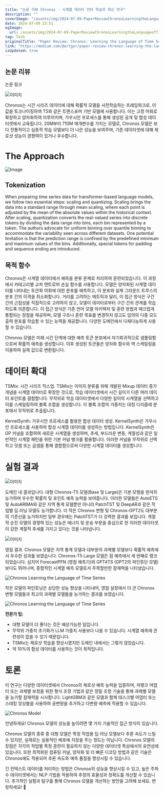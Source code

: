 ```yaml
---
title: "논문 리뷰 Chronos - 시계열 데이터 언어 학습의 최신 연구"
description: ""
coverImage: "/assets/img/2024-07-09-PaperReviewChronosLearningtheLanguageofTimeSeries_0.png"
date: 2024-07-09 23:51
ogImage: 
  url: /assets/img/2024-07-09-PaperReviewChronosLearningtheLanguageofTimeSeries_0.png
tag: Tech
originalTitle: "Paper Review: Chronos: Learning the Language of Time Series"
link: "https://medium.com/@artgor/paper-review-chronos-learning-the-language-of-time-series-edd79dd4fc96"
isUpdated: true
---
```






## 논문 리뷰

논문 링크

![이미지](/assets/img/2024-07-09-PaperReviewChronosLearningtheLanguageofTimeSeries_0.png)

Chronos는 시간 시리즈 데이터에 대해 확률적 모델을 사전학습하는 프레임워크로, 이 값을 토크나이징하여 T5와 같은 트랜스포머 기반 모델에 사용합니다. 이는 고정 어휘로 확장하고 양자화하여 이루어지며, 가우시안 프로세스를 통해 생성된 공개 및 합성 데이터셋에서 교육됩니다. 20M부터 710M 매개변수를 가지는 모델로, Chronos 모델은 보다 전통적이고 심층적 학습 모델보다 더 나은 성능을 보여주며, 기존 데이터셋에 대해 제로샷 성능이 경쟁력이 있거나 우수합니다.

<div class="content-ad"></div>

# The Approach

![Image](/assets/img/2024-07-09-PaperReviewChronosLearningtheLanguageofTimeSeries_1.png)

## Tokenization

When preparing time series data for transformer-based language models, we follow two essential steps: scaling and quantizing. Scaling brings the data into a standard range through mean scaling, where each point is adjusted by the mean of the absolute values within the historical context. After scaling, quantization converts the real-valued series into discrete tokens by dividing the data range into bins, each bin represented by a token. The authors advocate for uniform binning over quantile binning to accommodate the variability seen across different datasets. One potential limitation is that the prediction range is confined by the predefined minimum and maximum values of the bins. Additionally, special tokens for padding and sequence ending are introduced.

<div class="content-ad"></div>

## 목적 함수

Chronos은 시계열 데이터에서 예측을 분류 문제로 처리하여 훈련되었습니다. 이 과정에서 카테고리별 교차 엔트로피 손실 함수를 사용합니다. 모델은 양자화된 시계열 데이터를 나타내는 토큰화 어휘에 대한 분포를 예측하고, 이 분포와 실제 그라운드 트루스의 분포 간의 이격을 최소화합니다. 거리를 고려하는 메트릭과 달리, 이 접근 방식은 구간 간의 근접성을 직접적으로 고려하지 않고, 모델이 데이터로부터 구간 간의 관계를 학습하도록 의존합니다. 이 접근 방식은 기존 언어 모델 아키텍처 및 훈련 방법과 매끄럽게 통합되는 장점을 제공하며, 모델 구조나 훈련 목표를 변경하지 않고도 임의의 다중 모드 출력 분포를 학습할 수 있는 능력을 제공합니다. 다양한 도메인에서 다재다능하게 사용할 수 있습니다.

Chronos 모델은 미래 시간 단계에 대한 예측 토큰 분포에서 자기회귀적으로 샘플링함으로써 확률적 예측을 생성합니다. 이후 생성된 토큰들은 양자화 함수와 역 스케일링을 이용하여 실제 값으로 변환됩니다.

# 데이터 확대

<div class="content-ad"></div>

TSMix: 시간 시리즈 믹스업. TSMix는 이미지 분류를 위해 개발된 Mixup 데이터 증가 개념을 시계열 데이터로 확장한 것으로, 학습 데이터셋에서 시간 길이가 다른 여러 데이터 포인트를 결합합니다. 무작위로 학습 데이터셋에서 다양한 길이의 시계열을 선택하고 이를 스케일링하여 볼록 조합을 생성합니다. 이 볼록 조합의 가중치는 대칭 디리클레 분포에서 무작위로 추출됩니다.

KernelSynth: 가우시안 프로세스를 활용한 합성 데이터 생성. KernelSynth은 가우시안 프로세스를 사용하여 합성 시계열 데이터를 생성하는 방법입니다. KernelSynth은 GP 커널을 조합하여 새로운 시계열을 생성하며, 추세, 부드러운 변동, 계절성과 같은 일반적인 시계열 패턴을 위한 기본 커널 뱅크를 활용합니다. 이러한 커널을 무작위로 선택하고 덧셈 또는 곱셈을 통해 결합함으로써 다양한 시계열 데이터를 생성합니다.

<div class="content-ad"></div>

# 실험 결과

![이미지](/assets/img/2024-07-09-PaperReviewChronosLearningtheLanguageofTimeSeries_4.png)

도메인 내 결과입니다. 대형 Chronos-T5 모델(Base 및 Large)은 기본 모형을 현저히 능가하며 우수한 확률적 및 포인트 예측 능력을 보여줍니다. 이러한 모델들은 AutoETS 및 AutoARIMA와 같은 지역 통계 모델뿐만 아니라 PatchTST 및 DeepAR과 같은 작업별 딥 러닝 모델도 능가합니다. 더 작은 Chronos 변형 및 Chronos-GPT2도 대부분의 기준선을 능가하지만 일부 경우에는 PatchTST가 더 강력한 결과를 보입니다. 계절적 순진 모델의 경쟁력 있는 성능은 에너지 및 운송 부문을 중심으로 한 이러한 데이터셋이 강한 계절적 추세를 가지고 있다는 것을 나타냅니다.

![이미지](/assets/img/2024-07-09-PaperReviewChronosLearningtheLanguageofTimeSeries_5.png)

<div class="content-ad"></div>

영점 결과. Chronos 모델은 지역 통계 모델과 대부분의 과제별 모델보다 확률적 예측에서 우수한 성과를 보였습니다. Chronos-T5 Large 모델은 점 예측에서 세 번째로 랭크되었습니다. 심지어 ForecastPFN (영점 예측기)와 GPT4TS (GPT2의 파인튜단 모델)보다도 뛰어나며, 종합적인 시계열 예측 모델로서 주목할만한 잠재력을 나타냈습니다.

![Chronos Learning the Language of Time Series](/assets/img/2024-07-09-PaperReviewChronosLearningtheLanguageofTimeSeries_6.png)

작은 모델의 파인튜닝은 상당한 성능 향상을 나타내어, 영점 설정에서 더 큰 Chronos 변형 모델들과 최고의 과제별 모델들을 능가하는 결과를 보였습니다.

![Chronos Learning the Language of Time Series](/assets/img/2024-07-09-PaperReviewChronosLearningtheLanguageofTimeSeries_7.png)

<div class="content-ad"></div>

**전문가 팁:**

- 대형 모델이 더 좋다는 것은 예상가능한 일입니다.
- 무작위 가중치 초기화가 LLM 가중치 사용보다 나을 수 있습니다. 시계열 예측에 관련성이 없을 수 있기 때문입니다.
- TSMix는 제로샷 학습을 향상시켰지만 도메인 내에서는 그렇지 않았습니다.
- 약 10%의 합성 데이터를 사용하는 것이 최적입니다.

# 토론

이 연구는 다양한 데이터셋에서 Chronos의 제로샷 예측 능력을 입증하며, 저랭크 어댑터 또는 과제별 보정을 위한 형식 조정 기법과 같은 정밀 조정 기술을 통해 과제별 모델을 능가할 잠재력을 시사합니다. LightGBM과 같은 모델과 함께 태스크별 어댑터 또는 스태킹 앙상블을 사용하여 공변량을 추가하고 다변량 예측에 적용할 수 있습니다.

<div class="content-ad"></div>

![Chronos Model](/assets/img/2024-07-09-PaperReviewChronosLearningtheLanguageofTimeSeries_8.png)

안녕하세요! Chronos 모델의 성능을 높이려면 몇 가지 기술적인 접근 방식이 있습니다. 

Chronos 모델의 종류 중 대형 모델은 특정 작업용 딥 러닝 모델보다 추론 속도가 느릴 수 있지만, 실제로는 실용적인 배포에 지장을 주는 정도는 아닙니다. Chronos 모델의 장점은 각각의 작업별 특정 훈련이 필요하지 않는 다양한 데이터셋 특성에서의 유연성에 있습니다. 또한 최적화된 컴퓨팅 커널, 양자화 및 더 빠른 디코딩 방법과 같은 기술은 Chronos에도 적용되어 추론 속도와 예측 품질을 향상시킬 수 있습니다. 

긴 컨텍스트 데이터를 처리하는 방법은 Chronos의 성능을 향상시킬 수 있고, 높은 주파수 데이터셋에서는 NLP 기법을 적용하여 추정의 효율성과 정확도를 개선할 수 있습니다. 추가적인 실험과 탐구를 통해 Chronos 모델을 개선하는 방안을 고려해 보세요. 번창하세요! 🌟